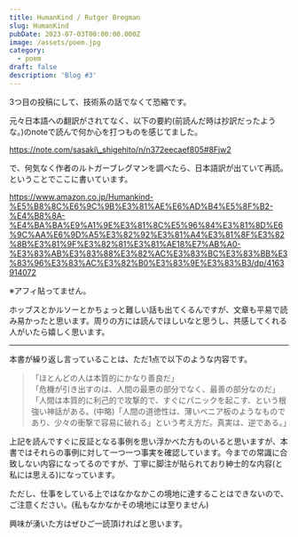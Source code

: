 ```yaml
---
title: HumanKind / Rutger Bregman
slug: HumanKind
pubDate: 2023-07-03T00:00:00.000Z
image: /assets/poem.jpg
category:
  - poem
draft: false
description: 'Blog #3'
---
```


3つ目の投稿にして、技術系の話でなくて恐縮です。

元々日本語への翻訳がされてなく、以下の要約(前読んだ時は抄訳だったような。)のnoteで読んで何か心を打つものを感じてました。

https://note.com/sasaki\_shigehito/n/n372eecaef805#8Fjw2

で、何気なく作者のルトガーブレグマンを調べたら、日本語訳が出ていて再読。ということでここに書いています。

https://www.amazon.co.jp/Humankind-%E5%B8%8C%E6%9C%9B%E3%81%AE%E6%AD%B4%E5%8F%B2-%E4%B8%8A-%E4%BA%BA%E9%A1%9E%E3%81%8C%E5%96%84%E3%81%8D%E6%9C%AA%E6%9D%A5%E3%82%92%E3%81%A4%E3%81%8F%E3%82%8B%E3%81%9F%E3%82%81%E3%81%AE18%E7%AB%A0-%E3%83%AB%E3%83%88%E3%82%AC%E3%83%BC%E3%83%BB%E3%83%96%E3%83%AC%E3%82%B0%E3%83%9E%E3%83%B3/dp/4163914072

※アフィ貼ってません。

ホッブスとかルソーとかちょっと難しい話も出てくるんですが、文章も平易で読み易かったと思います。周りの方には読んでほしいなと思うし、共感してくれる人がいたら嬉しく思います。

***

本書が繰り返し言っていることは、ただ1点で以下のような内容です。

> 「ほとんどの人は本質的にかなり善良だ」\
> 「危機が引き出すのは、人間の最悪の部分でなく、最善の部分なのだ」\
> 「人間は本質的に利己的で攻撃的で、すぐにパニックを起こす、という根強い神話がある。(中略)「人間の道徳性は、薄いベニア板のようなものであり、少々の衝撃で容易に破れる」という考え方だ。真実は、逆である。」

上記を読んですぐに反証となる事例を思い浮かべた方ものいると思いますが、本書ではそれらの事例に対して一つ一つ事実を確認しています。今までの常識に合致しない内容になってるのですが、丁寧に脚注が貼られており紳士的な内容(と私には思える)になっています。

ただし、仕事をしている上ではなかなかこの境地に達することはできないので、ご注意ください。(私もなかなかその境地には至りません)

興味が湧いた方はぜひご一読頂ければと思います。
